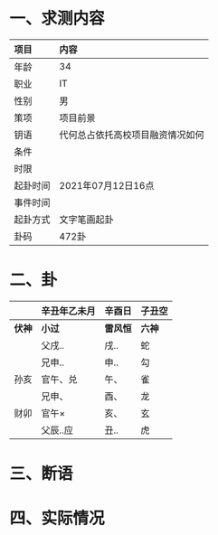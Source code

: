 # 一、求测内容
|项目|内容|
|:-|:-|
|年龄|34|
|职业|IT|
|性别|男|
|策项|项目前景|
|钥语|代何总占依托高校项目融资情况如何|
|条件||
|时限||
|起卦时间|2021年07月12日16点|
|事件时间||
|起卦方式|文字笔画起卦|
|卦码|472卦|

# 二、卦
||辛丑年乙未月|辛酉日|子丑空|
|:-|:-|:-|:-|
|**伏神**|**小过**|**雷风恒**|**六神**|
||父戌..|戌..|蛇|
||兄申..|申..|勾|
|孙亥|官午、兑|午、|雀|
||兄申、|酉、|龙|
|财卯|官午×|亥、|玄|
||父辰..应|丑..|虎|


# 三、断语

# 四、实际情况